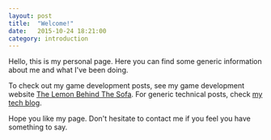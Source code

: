```yaml
---
layout: post
title:  "Welcome!"
date:   2015-10-24 18:21:00
category: introduction
---
```

Hello, this is my personal page. Here you can find some generic information about me and what I've been doing.

To check out my game development posts, see my game development website [The Lemon Behind The Sofa][lemon_behind_the_sofa].
For  generic technical posts, check [my tech blog][marco-lopes_com].

Hope you like my page. Don't hesitate to contact me if you feel you have something to say.

[lemon_behind_the_sofa]: http://thelemonbehindthesofa.com/
[marco-lopes_com]:   http://marco-lopes.com
